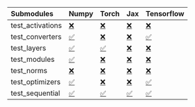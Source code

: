 | Submodules       | Numpy                                                                                                                           | Torch                                                                                                                           | Jax                                                                                                                             | Tensorflow                                                                                                                      |
|:-----------------|:--------------------------------------------------------------------------------------------------------------------------------|:--------------------------------------------------------------------------------------------------------------------------------|:--------------------------------------------------------------------------------------------------------------------------------|:--------------------------------------------------------------------------------------------------------------------------------|
| test_activations | <a href="https://github.com/unifyai/ivy/runs/8051042754?check_suite_focus=true" rel="noopener noreferrer" target="_blank">❌</a> | <a href="https://github.com/unifyai/ivy/runs/8051042997?check_suite_focus=true" rel="noopener noreferrer" target="_blank">❌</a> | <a href="https://github.com/unifyai/ivy/runs/8051043292?check_suite_focus=true" rel="noopener noreferrer" target="_blank">❌</a> | <a href="https://github.com/unifyai/ivy/runs/8051043556?check_suite_focus=true" rel="noopener noreferrer" target="_blank">❌</a> |
| test_converters  | <a href="https://github.com/unifyai/ivy/runs/8051042795?check_suite_focus=true" rel="noopener noreferrer" target="_blank">✅</a> | <a href="https://github.com/unifyai/ivy/runs/8051043042?check_suite_focus=true" rel="noopener noreferrer" target="_blank">❌</a> | <a href="https://github.com/unifyai/ivy/runs/8051043334?check_suite_focus=true" rel="noopener noreferrer" target="_blank">❌</a> | <a href="https://github.com/unifyai/ivy/runs/8051043603?check_suite_focus=true" rel="noopener noreferrer" target="_blank">✅</a> |
| test_layers      | <a href="https://github.com/unifyai/ivy/runs/8051042821?check_suite_focus=true" rel="noopener noreferrer" target="_blank">✅</a> | <a href="https://github.com/unifyai/ivy/runs/8051043070?check_suite_focus=true" rel="noopener noreferrer" target="_blank">✅</a> | <a href="https://github.com/unifyai/ivy/runs/8051043371?check_suite_focus=true" rel="noopener noreferrer" target="_blank">❌</a> | <a href="https://github.com/unifyai/ivy/runs/8051043642?check_suite_focus=true" rel="noopener noreferrer" target="_blank">❌</a> |
| test_modules     | <a href="https://github.com/unifyai/ivy/runs/8051042849?check_suite_focus=true" rel="noopener noreferrer" target="_blank">✅</a> | <a href="https://github.com/unifyai/ivy/runs/8051043117?check_suite_focus=true" rel="noopener noreferrer" target="_blank">❌</a> | <a href="https://github.com/unifyai/ivy/runs/8051043402?check_suite_focus=true" rel="noopener noreferrer" target="_blank">❌</a> | <a href="https://github.com/unifyai/ivy/runs/8051043670?check_suite_focus=true" rel="noopener noreferrer" target="_blank">❌</a> |
| test_norms       | <a href="https://github.com/unifyai/ivy/runs/8051042874?check_suite_focus=true" rel="noopener noreferrer" target="_blank">❌</a> | <a href="https://github.com/unifyai/ivy/runs/8051043146?check_suite_focus=true" rel="noopener noreferrer" target="_blank">❌</a> | <a href="https://github.com/unifyai/ivy/runs/8051043438?check_suite_focus=true" rel="noopener noreferrer" target="_blank">❌</a> | <a href="https://github.com/unifyai/ivy/runs/8051043703?check_suite_focus=true" rel="noopener noreferrer" target="_blank">❌</a> |
| test_optimizers  | <a href="https://github.com/unifyai/ivy/runs/8051042907?check_suite_focus=true" rel="noopener noreferrer" target="_blank">✅</a> | <a href="https://github.com/unifyai/ivy/runs/8051043188?check_suite_focus=true" rel="noopener noreferrer" target="_blank">❌</a> | <a href="https://github.com/unifyai/ivy/runs/8051043473?check_suite_focus=true" rel="noopener noreferrer" target="_blank">❌</a> | <a href="https://github.com/unifyai/ivy/runs/8051043733?check_suite_focus=true" rel="noopener noreferrer" target="_blank">✅</a> |
| test_sequential  | <a href="https://github.com/unifyai/ivy/runs/8051042951?check_suite_focus=true" rel="noopener noreferrer" target="_blank">✅</a> | <a href="https://github.com/unifyai/ivy/runs/8051043243?check_suite_focus=true" rel="noopener noreferrer" target="_blank">✅</a> | <a href="https://github.com/unifyai/ivy/runs/8051043525?check_suite_focus=true" rel="noopener noreferrer" target="_blank">✅</a> | <a href="https://github.com/unifyai/ivy/runs/8051043764?check_suite_focus=true" rel="noopener noreferrer" target="_blank">✅</a> |